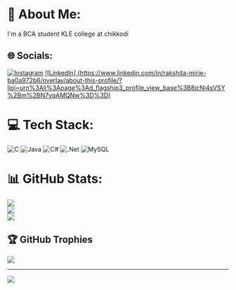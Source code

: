 # 💫 About Me:
I'm a BCA student KLE college at chikkodi


## 🌐 Socials:
[![Instagram](https://img.shields.io/badge/Instagram-%23E4405F.svg?logo=Instagram&logoColor=white)](https://instagram.com/mirjerakshita) [![LinkedIn]
(https://www.linkedin.com/in/rakshita-mirje-ba0a972b6/overlay/about-this-profile/?lipi=urn%3Ali%3Apage%3Ad_flagship3_profile_view_base%3B8jcNi4sVSY%2Bm%2BN7yqAMQNw%3D%3D)](https://linkdin.com/mirjerakshita)

# 💻 Tech Stack:
![C](https://img.shields.io/badge/c-%2300599C.svg?style=flat&logo=c&logoColor=white) ![Java](https://img.shields.io/badge/java-%23ED8B00.svg?style=flat&logo=openjdk&logoColor=white) ![C#](https://img.shields.io/badge/c%23-%23239120.svg?style=flat&logo=csharp&logoColor=white) ![.Net](https://img.shields.io/badge/.NET-5C2D91?style=flat&logo=.net&logoColor=white) ![MySQL](https://img.shields.io/badge/mysql-4479A1.svg?style=flat&logo=mysql&logoColor=white)
# 📊 GitHub Stats:
![](https://github-readme-stats.vercel.app/api?username=Rakshitamirje&theme=dark&hide_border=false&include_all_commits=true&count_private=true)<br/>
![](https://github-readme-streak-stats.herokuapp.com/?user=Rakshitamirje&theme=dark&hide_border=false)<br/>
![](https://github-readme-stats.vercel.app/api/top-langs/?username=Rakshitamirje&theme=dark&hide_border=false&include_all_commits=true&count_private=true&layout=compact)

## 🏆 GitHub Trophies
![](https://github-profile-trophy.vercel.app/?username=Rakshitamirje&theme=radical&no-frame=false&no-bg=true&margin-w=4)

---
[![](https://visitcount.itsvg.in/api?id=Rakshitamirje&icon=0&color=0)](https://visitcount.itsvg.in)

<!-- Proudly created with GPRM ( https://gprm.itsvg.in ) -->

<!--
**Rakshitamirje/Rakshitamirje** is a ✨ _special_ ✨ repository because its `README.md` (this file) appears on your GitHub profile.

Here are some ideas to get you started:

- 🔭 I’m currently working on ...
- 🌱 I’m currently learning ...
- 👯 I’m looking to collaborate on ...
- 🤔 I’m looking for help with ...
- 💬 Ask me about ...
- 📫 How to reach me: ...
- 😄 Pronouns: ...
- ⚡ Fun fact: ...
-->
